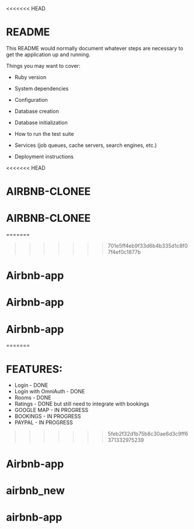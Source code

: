 <<<<<<< HEAD
# README

This README would normally document whatever steps are necessary to get the
application up and running.

Things you may want to cover:

* Ruby version

* System dependencies

* Configuration

* Database creation

* Database initialization

* How to run the test suite

* Services (job queues, cache servers, search engines, etc.)

* Deployment instructions

<<<<<<< HEAD
# AIRBNB-CLONEE
# AIRBNB-CLONEE
=======
>>>>>>> 701e5ff4eb9f33d6b4b335d1c8f07f4ef0c1877b
# Airbnb-app
# Airbnb-app
# Airbnb-app
=======
# FEATURES:
  - Login - DONE
  - Login with OmniAuth - DONE
  - Rooms - DONE
  - Ratings - DONE but still need to integrate with bookings
  - GOOGLE MAP - IN PROGRESS
  - BOOKINGS - IN PROGRESS
  - PAYPAL - IN PROGRESS
>>>>>>> 5feb2f32d1b75b8c30ae6d3c9ff6371332975239
# Airbnb-app
# airbnb_new
# airbnb-app

